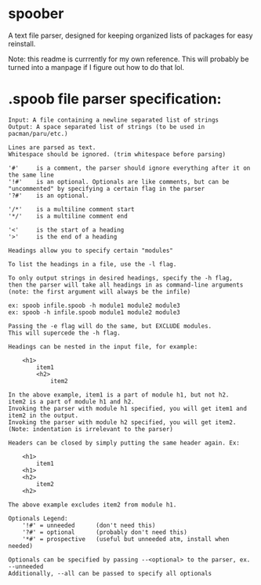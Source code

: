 # spoober
A text file parser, designed for keeping organized lists of packages for easy reinstall.

Note: this readme is currrently for my own reference. This will probably be turned into a manpage if I figure out how to do that lol.

# .spoob file parser specification:

    Input: A file containing a newline separated list of strings
    Output: A space separated list of strings (to be used in pacman/paru/etc.)

    Lines are parsed as text.
    Whitespace should be ignored. (trim whitespace before parsing)

    '#'     is a comment, the parser should ignore everything after it on the same line
    '!#'    is an optional. Optionals are like comments, but can be "uncommented" by specifying a certain flag in the parser
    '?#'    is an optional.

    '/*'    is a multiline comment start
    '*/'    is a multiline comment end

    '<'     is the start of a heading
    '>'     is the end of a heading

    Headings allow you to specify certain "modules"

    To list the headings in a file, use the -l flag.

    To only output strings in desired headings, specify the -h flag,
    then the parser will take all headings in as command-line arguments
    (note: the first argument will always be the infile)

    ex: spoob infile.spoob -h module1 module2 module3
    ex: spoob -h infile.spoob module1 module2 module3

    Passing the -e flag will do the same, but EXCLUDE modules.
    This will supercede the -h flag.

    Headings can be nested in the input file, for example:

        <h1>
            item1
            <h2>
                item2

    In the above example, item1 is a part of module h1, but not h2.
    item2 is a part of module h1 and h2.
    Invoking the parser with module h1 specified, you will get item1 and item2 in the output.
    Invoking the parser with module h2 specified, you will get item2.
    (Note: indentation is irrelevant to the parser)

    Headers can be closed by simply putting the same header again. Ex:

        <h1>
            item1
        <h1>
        <h2>
            item2
        <h2>

    The above example excludes item2 from module h1.

    Optionals Legend:
        '!#' = unneeded      (don't need this)
        '?#' = optional      (probably don't need this)
        '*#' = prospective   (useful but unneeded atm, install when needed)

    Optionals can be specified by passing --<optional> to the parser, ex. --unneeded
    Additionally, --all can be passed to specify all optionals
